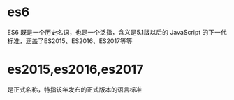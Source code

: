 # es6

ES6 既是一个历史名词，也是一个泛指，含义是5.1版以后的 JavaScript 的下一代标准，涵盖了ES2015、ES2016、ES2017等等

# es2015,es2016,es2017
是正式名称，特指该年发布的正式版本的语言标准

